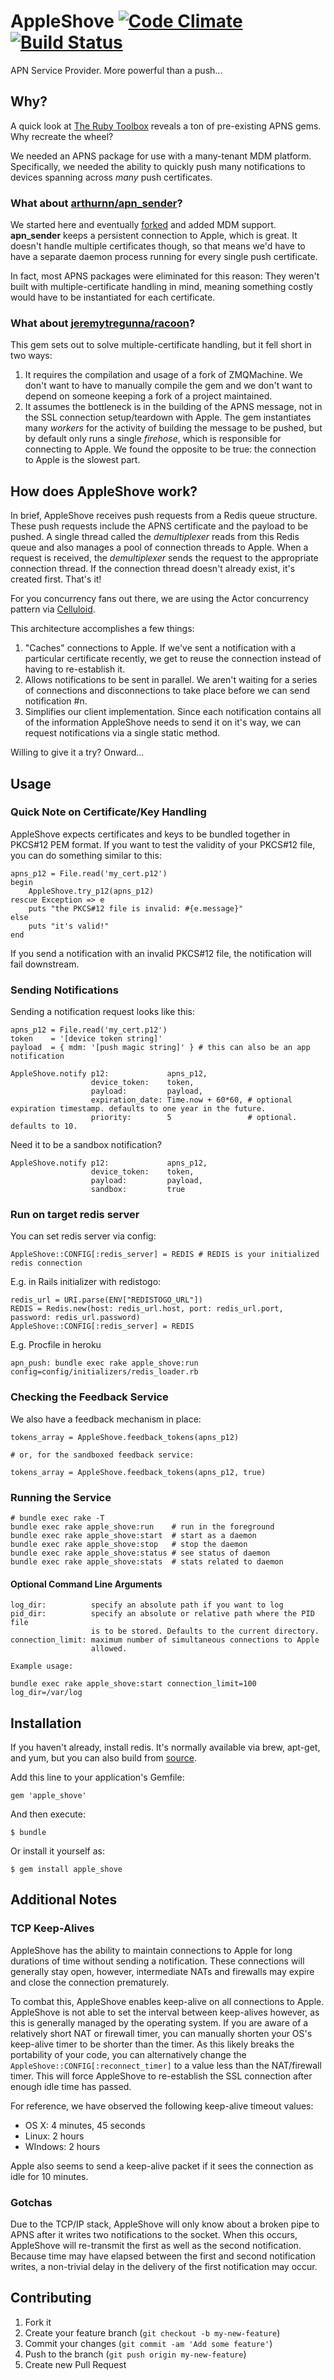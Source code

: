 # AppleShove [![Code Climate](https://codeclimate.com/github/tboyko/apple_shove.png)](https://codeclimate.com/github/tboyko/apple_shove) [![Build Status](https://travis-ci.org/tboyko/apple_shove.png?branch=master)](https://travis-ci.org/tboyko/apple_shove)

APN Service Provider. More powerful than a push...

## Why?

A quick look at [The Ruby Toolbox](https://www.ruby-toolbox.com/search?utf8=✓&q=apns) reveals a ton of pre-existing APNS gems. Why recreate the wheel?

We needed an APNS package for use with a many-tenant MDM platform. Specifically, we needed the ability to quickly push many notifications to devices spanning across *many* push certificates.

### What about [arthurnn/apn_sender](https://github.com/arthurnn/apn_sender)?

We started here and eventually [forked](https://github.com/tboyko/apn_sender) and added MDM support. **apn_sender** keeps a persistent connection to Apple, which is great. It doesn't handle multiple certificates though, so that means we'd have to have a separate daemon process running for every single push certificate.

In fact, most APNS packages were eliminated for this reason: They weren't built with multiple-certificate handling in mind, meaning something costly would have to be instantiated for each certificate.

### What about [jeremytregunna/racoon](https://github.com/jeremytregunna/racoon)?

This gem sets out to solve multiple-certificate handling, but it fell short in two ways:

1. It requires the compilation and usage of a fork of ZMQMachine. We don't want to have to manually compile the gem and we don't want to depend on someone keeping a fork of a project maintained.
2. It assumes the bottleneck is in the building of the APNS message, not in the SSL connection setup/teardown with Apple. The gem instantiates many _workers_ for the activity of building the message to be pushed, but by default only runs a single _firehose_, which is responsible for connecting to Apple. We found the opposite to be true: the connection to Apple is the slowest part.

## How does AppleShove work?

In brief, AppleShove receives push requests from a Redis queue structure. These push requests include the APNS certificate and the payload to be pushed. A single thread called the _demultiplexer_ reads from this Redis queue and also manages a pool of connection threads to Apple. When a request is received, the _demultiplexer_ sends the request to the appropriate connection thread. If the connection thread doesn't already exist, it's created first. That's it!

For you concurrency fans out there, we are using the Actor concurrency pattern via [Celluloid](https://github.com/celluloid/celluloid).

This architecture accomplishes a few things:

1. "Caches" connections to Apple. If we've sent a notification with a particular certificate recently, we get to reuse the connection instead of having to re-establish it.
2. Allows notifications to be sent in parallel. We aren't waiting for a series of connections and disconnections to take place before we can send notification #n.
3. Simplifies our client implementation. Since each notification contains all of the information AppleShove needs to send it on it's way, we can request notifications via a single static method.

Willing to give it a try? Onward...

## Usage

### Quick Note on Certificate/Key Handling

AppleShove expects certificates and keys to be bundled together in PKCS#12 PEM format. If you want to test the validity of your PKCS#12 file, you can do something similar to this:

    apns_p12 = File.read('my_cert.p12')
    begin
        AppleShove.try_p12(apns_p12)
    rescue Exception => e
        puts "the PKCS#12 file is invalid: #{e.message}"
    else
        puts "it's valid!"
    end

If you send a notification with an invalid PKCS#12 file, the notification will fail downstream.

### Sending Notifications

Sending a notification request looks like this:

    apns_p12 = File.read('my_cert.p12')
    token    = '[device token string]'
    payload  = { mdm: '[push magic string]' } # this can also be an app notification

    AppleShove.notify p12:             apns_p12,
                      device_token:    token,
                      payload:         payload,
                      expiration_date: Time.now + 60*60, # optional expiration timestamp. defaults to one year in the future.
                      priority:        5                 # optional. defaults to 10.

Need it to be a sandbox notification?

    AppleShove.notify p12:             apns_p12,
                      device_token:    token,
                      payload:         payload,
                      sandbox:         true

### Run on target redis server

You can set redis server via config:

    AppleShove::CONFIG[:redis_server] = REDIS # REDIS is your initialized redis connection

E.g. in Rails initializer with redistogo:

    redis_url = URI.parse(ENV["REDISTOGO_URL"])
    REDIS = Redis.new(host: redis_url.host, port: redis_url.port, password: redis_url.password)
    AppleShove::CONFIG[:redis_server] = REDIS

E.g. Procfile in heroku

    apn_push: bundle exec rake apple_shove:run config=config/initializers/redis_loader.rb

### Checking the Feedback Service

We also have a feedback mechanism in place:

    tokens_array = AppleShove.feedback_tokens(apns_p12)

    # or, for the sandboxed feedback service:

    tokens_array = AppleShove.feedback_tokens(apns_p12, true)

### Running the Service

	# bundle exec rake -T
    bundle exec rake apple_shove:run    # run in the foreground
    bundle exec rake apple_shove:start  # start as a daemon
    bundle exec rake apple_shove:stop   # stop the daemon
    bundle exec rake apple_shove:status # see status of daemon
    bundle exec rake apple_shove:stats  # stats related to daemon

#### Optional Command Line Arguments

    log_dir:          specify an absolute path if you want to log
    pid_dir:          specify an absolute or relative path where the PID file
                      is to be stored. Defaults to the current directory.
    connection_limit: maximum number of simultaneous connections to Apple
                      allowed.

    Example usage:

    bundle exec rake apple_shove:start connection_limit=100 log_dir=/var/log

## Installation

If you haven't already, install redis. It's normally available via brew, apt-get, and yum, but you can also build from [source](http://redis.io/download).

Add this line to your application's Gemfile:

    gem 'apple_shove'

And then execute:

    $ bundle

Or install it yourself as:

    $ gem install apple_shove

## Additional Notes

### TCP Keep-Alives

AppleShove has the ability to maintain connections to Apple for long durations of time without sending a notification. These connections will generally stay open, however, intermediate NATs and firewalls may expire and close the connection prematurely.

To combat this, AppleShove enables keep-alive on all connections to Apple. AppleShove is not able to set the interval between keep-alives however, as this is generally managed by the operating system. If you are aware of a relatively short NAT or firewall timer, you can manually shorten your OS's keep-alive timer to be shorter than the timer. As this likely breaks the portability of your code, you can alternatively change the `AppleShove::CONFIG[:reconnect_timer]` to a value less than the NAT/firewall timer. This will force AppleShove to re-establish the SSL connection after enough idle time has passed.

For reference, we have observed the following keep-alive timeout values:

* OS X: 4 minutes, 45 seconds
* Linux: 2 hours
* WIndows: 2 hours

Apple also seems to send a keep-alive packet if it sees the connection as idle for 10 minutes.

### Gotchas

Due to the TCP/IP stack, AppleShove will only know about a broken pipe to APNS after it writes two notifications to the socket. When this occurs, AppleShove will re-transmit the first as well as the second notification. Because time may have elapsed between the first and second notification writes, a non-trivial delay in the delivery of the first notification may occur.

## Contributing

1. Fork it
2. Create your feature branch (`git checkout -b my-new-feature`)
3. Commit your changes (`git commit -am 'Add some feature'`)
4. Push to the branch (`git push origin my-new-feature`)
5. Create new Pull Request
